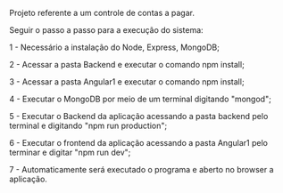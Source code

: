 Projeto referente a um controle de contas a pagar.

Seguir o passo a passo para a execução do sistema:

1 - Necessário a instalação do Node, Express, MongoDB;

2 - Acessar a pasta Backend e executar o comando npm install;

3 - Acessar a pasta Angular1 e executar o comando npm install;

4 - Executar o MongoDB por meio de um terminal digitando "mongod";

5 - Executar o Backend da aplicação acessando a pasta backend pelo terminal e digitando "npm run production";

6 - Executar o frontend da aplicação acessando a pasta Angular1 pelo terminar e digitar "npm run dev";

7 - Automaticamente será executado o programa e aberto no browser a aplicação.
